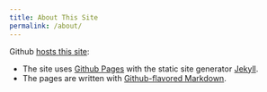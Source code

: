 ```yaml
---
title: About This Site
permalink: /about/
---
```


Github [hosts this site](https://github.com/ksilz/how-java-today):
- The site uses [Github Pages](https://pages.github.com) with the static site generator [Jekyll](https://jekyllrb.com).
- The pages are written with [Github-flavored Markdown](https://docs.github.com/en/free-pro-team@latest/github/writing-on-github/basic-writing-and-formatting-syntax).
